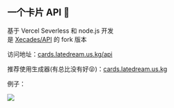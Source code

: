 ## 一个卡片 API 🎉

基于 Vercel Severless 和 node.js 开发  
是 [Xecades/API](https://github.com/Xecades/API) 的 fork 版本

访问地址：[cards.latedream.us.kg/api](https://cards.latedream.us.kg/api)

推荐使用生成器(有总比没有好😝)：[cards.latedream.us.kg](https://cards.latedream.us.kg)

例子：

![](https://cards.latedream.us.kg/api/?pic=4&date=2023-4-30&github=XiaozhiSans&blue_archive=r6x99to&minecraft=XiaozhiSans&email=xiaozhisans@qq.com&site=xsawa.us.kg&quote=%E8%BF%87%E5%8E%BB%E7%9A%84%E5%B0%B1%E8%AE%A9%E5%AE%83%E8%BF%87%E5%8E%BB%E5%90%A7)
